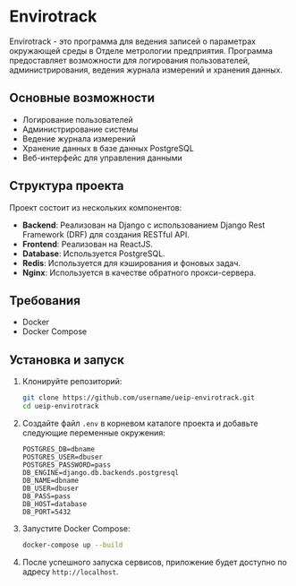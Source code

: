 # Envirotrack

Envirotrack - это программа для ведения записей о параметрах окружающей среды в Отделе метрологии предприятия. Программа предоставляет возможности для логирования пользователей, администрирования, ведения журнала измерений и хранения данных.

## Основные возможности

- Логирование пользователей
- Администрирование системы
- Ведение журнала измерений
- Хранение данных в базе данных PostgreSQL
- Веб-интерфейс для управления данными

## Структура проекта

Проект состоит из нескольких компонентов:

- **Backend**: Реализован на Django с использованием Django Rest Framework (DRF) для создания RESTful API.
- **Frontend**: Реализован на ReactJS.
- **Database**: Используется PostgreSQL.
- **Redis**: Используется для кэширования и фоновых задач.
- **Nginx**: Используется в качестве обратного прокси-сервера.

## Требования

- Docker
- Docker Compose

## Установка и запуск

1. Клонируйте репозиторий:

    ```bash
    git clone https://github.com/username/ueip-envirotrack.git
    cd ueip-envirotrack
    ```

2. Создайте файл `.env` в корневом каталоге проекта и добавьте следующие переменные окружения:

    ```plaintext
    POSTGRES_DB=dbname
    POSTGRES_USER=dbuser
    POSTGRES_PASSWORD=pass
    DB_ENGINE=django.db.backends.postgresql
    DB_NAME=dbname
    DB_USER=dbuser
    DB_PASS=pass
    DB_HOST=database
    DB_PORT=5432
    ```

3. Запустите Docker Compose:

    ```bash
    docker-compose up --build
    ```

4. После успешного запуска сервисов, приложение будет доступно по адресу `http://localhost`.
